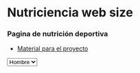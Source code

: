 # Nutriciencia web size
### Pagina de nutrición deportiva 


* [Material para el proyecto](https://drive.google.com/drive/folders/1dAGpcE3xUepAp3C4MNLJQLVf7GsEb4HE?usp=sharing)


<select class="form-select form-select-lg mb-3" aria-label=".form-select-lg example" id="sex">
<option value="hombre">Hombre</option>
<option value="mujer">Mujer</option>
</select>